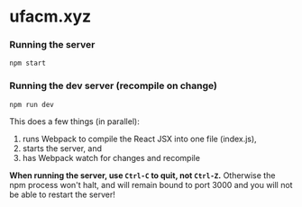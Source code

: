 # ufacm.xyz

### Running the server
```
npm start
```

### Running the dev server (recompile on change)
```
npm run dev
```

This does a few things (in parallel):

1. runs Webpack to compile the React JSX into one file (index.js),
2. starts the server, and
3. has Webpack watch for changes and recompile

**When running the server, use `Ctrl-C` to quit, not `Ctrl-Z`.**
Otherwise the npm process won't halt, and will remain bound to port 3000 and you will not be able to restart the server!
